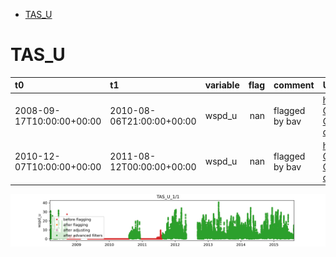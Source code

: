 * [TAS_U](#s1)
# <a id='s1' />TAS_U
| t0                        | t1                        | variable   |   flag | comment        | URL_graphic                                                                       |
|:--------------------------|:--------------------------|:-----------|-------:|:---------------|:----------------------------------------------------------------------------------|
| 2008-09-17T10:00:00+00:00 | 2010-08-06T21:00:00+00:00 | wspd_u     |    nan | flagged by bav | https://github.com/GEUS-Glaciology-and-Climate/PROMICE-AWS-data-issues/issues/117 |
| 2010-12-07T10:00:00+00:00 | 2011-08-12T00:00:00+00:00 | wspd_u     |    nan | flagged by bav | https://github.com/GEUS-Glaciology-and-Climate/PROMICE-AWS-data-issues/issues/117 |
 
![TAS_U](../figures/flags/TAS_U_0.png)
 
